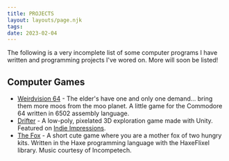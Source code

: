 ```yaml
---
title: PROJECTS
layout: layouts/page.njk
tags: 
date: 2023-02-04
---
```


The following is a very incomplete list of some computer programs I have written and programming projects I've wored on. More will soon be listed! 

## Computer Games

- [Weirdvision 64](https://softwave.itch.io/weirdvision-64) - The elder's have one and only one demand... bring them more moos from the moo planet. A little game for the Commodore 64 written in 6502 assembly language. 
- [Drifter](https://softwave.itch.io/drifter) - A low-poly, pixelated 3D exploration game made with Unity. Featured on [Indie Impressions](https://www.youtube.com/watch?v=5CsT9GJ7l4M). 
- [The Fox](https://softwave.itch.io/the-fox) - A short cute game where you are a mother fox of two hungry kits. Written in the Haxe programming language with the HaxeFlixel library. Music courtesy of Incompetech. 